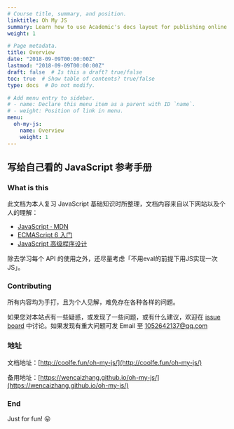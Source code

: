 ```yaml
---
# Course title, summary, and position.
linktitle: Oh My JS
summary: Learn how to use Academic's docs layout for publishing online courses, software documentation, and tutorials.
weight: 1

# Page metadata.
title: Overview
date: "2018-09-09T00:00:00Z"
lastmod: "2018-09-09T00:00:00Z"
draft: false  # Is this a draft? true/false
toc: true  # Show table of contents? true/false
type: docs  # Do not modify.

# Add menu entry to sidebar.
# - name: Declare this menu item as a parent with ID `name`.
# - weight: Position of link in menu.
menu:
  oh-my-js:
    name: Overview
    weight: 1
---
```



## 写给自己看的 JavaScript 参考手册

### What is this

此文档为本人复习 JavaScript 基础知识时所整理，文档内容来自以下网站以及个人的理解：

- [JavaScript · MDN](https://developer.mozilla.org/zh-CN/docs/Web/JavaScript)
- [ECMAScript 6 入门](http://es6.ruanyifeng.com/)
- [JavaScript 高级程序设计](https://book.douban.com/subject/10546125/)

除去学习每个 API 的使用之外，还尽量考虑「不用eval的前提下用JS实现一次JS」。

### Contributing

所有内容均为手打，且为个人见解，难免存在各种各样的问题。

如果您对本站点有一些疑惑，或发现了一些问题，或有什么建议，欢迎在 [issue board](https://github.com/wencaizhang/oh-my-js/issues) 中讨论。如果发现有重大问题可发 Email 至 <a href="mailto:1052642137@qq.com">1052642137@qq.com</a> 

### 地址

文档地址：[http://coolfe.fun/oh-my-js/](http://coolfe.fun/oh-my-js/)

备用地址：[https://wencaizhang.github.io/oh-my-js/](https://wencaizhang.github.io/oh-my-js/)

### End

Just for fun! :stuck_out_tongue_closed_eyes:
